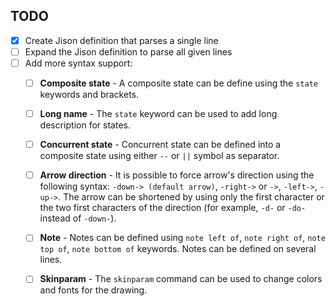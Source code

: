 ## TODO

- [x] Create Jison definition that parses a single line
- [ ] Expand the Jison definition to parse all given lines
- [ ] Add more syntax support:
  - [ ] **Composite state** - A composite state can be define using the `state` keywords and brackets.
  - [ ] **Long name** - The `state` keyword can be used to add long description for states.
  - [ ] **Concurrent state** - Concurrent state can be defined into a composite state using either `--` or `||` symbol as separator.
  - [ ] **Arrow direction** - It is possible to force arrow's direction using the following syntax: `-down-> (default arrow)`, `-right->` or `->`, `-left->`, `-up->`. The arrow can be shortened by using only the first character or the two first characters of the direction (for example, `-d-` or `-do-` instead of `-down-`).
  - [ ] **Note** - Notes can be defined using `note left of`, `note right of`, `note top of`, `note bottom of` keywords. Notes can be defined on several lines.
  - [ ] **Skinparam** - The `skinparam` command can be used to change colors and fonts for the drawing.


